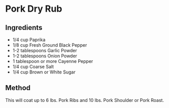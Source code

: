 # Pork Dry Rub

## Ingredients

* 1/4 cup Paprika
* 1/8 cup Fresh Ground Black Pepper
* 1-2 tablespoons Garlic Powder
* 1-2 tablespoons Onion Powder
* 1 tablespoon or more Cayenne Pepper
* 1/4 cup Coarse Salt
* 1/4 cup Brown or White Sugar

## Method

This will coat up to 6 lbs. Pork Ribs and 10 lbs. Pork Shoulder or Pork Roast.
